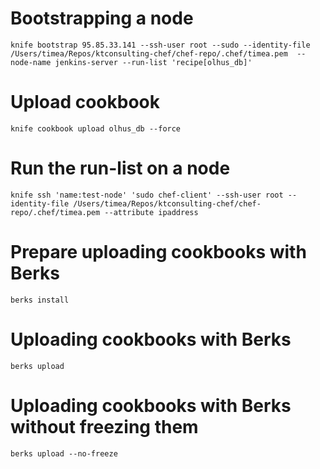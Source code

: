 # Bootstrapping a node

    knife bootstrap 95.85.33.141 --ssh-user root --sudo --identity-file /Users/timea/Repos/ktconsulting-chef/chef-repo/.chef/timea.pem  --node-name jenkins-server --run-list 'recipe[olhus_db]'

# Upload cookbook
    knife cookbook upload olhus_db --force

# Run the run-list on a node

    knife ssh 'name:test-node' 'sudo chef-client' --ssh-user root --identity-file /Users/timea/Repos/ktconsulting-chef/chef-repo/.chef/timea.pem --attribute ipaddress

# Prepare uploading cookbooks with Berks

    berks install


# Uploading cookbooks with Berks

    berks upload

# Uploading cookbooks with Berks without freezing them

    berks upload --no-freeze
